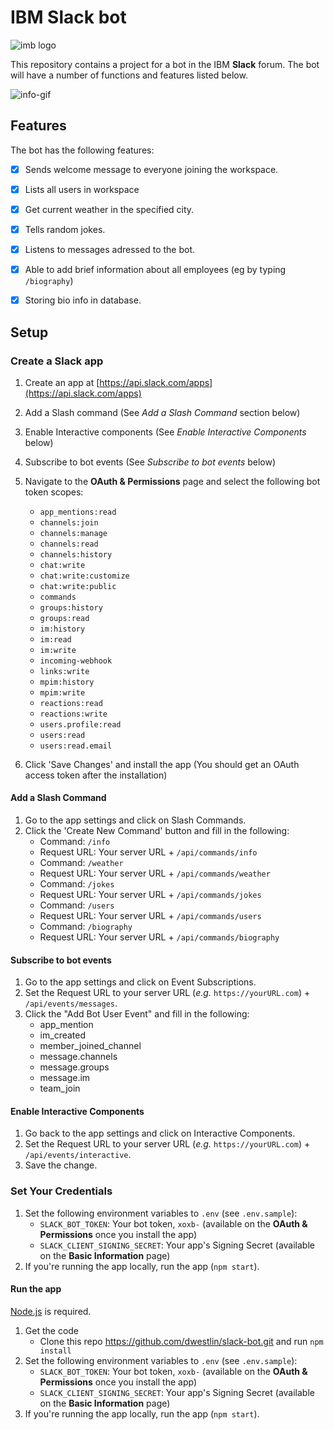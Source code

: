 # IBM Slack bot

![imb logo](https://i.ya-webdesign.com/images/ibm-logo-white-png-18.png)

This repository contains a project for a bot in the IBM **Slack** forum. The bot will have a number of functions and features listed below.

![info-gif](https://media.giphy.com/media/VJkvx9oeiYnpB0p50L/giphy.gif)

## Features

The bot has the following features:

- [x] Sends welcome message to everyone joining the workspace.
- [x] Lists all users in workspace
- [x] Get current weather in the specified city.
- [x] Tells random jokes.
- [x] Listens to messages adressed to the bot.
- [x] Able to add brief information about all employees (eg by typing `/biography`)
- [x] Storing bio info in database.


## Setup

### Create a Slack app

1. Create an app at [https://api.slack.com/apps](https://api.slack.com/apps)
2. Add a Slash command (See *Add a Slash Command* section below)
3. Enable Interactive components (See *Enable Interactive Components* below)
3. Subscribe to bot events (See *Subscribe to bot events* below)
4. Navigate to the **OAuth & Permissions** page and select the following bot token scopes:
    * `app_mentions:read`
    * `channels:join`
    * `channels:manage`
    * `channels:read`
    * `channels:history`
    * `chat:write`
    * `chat:write:customize`
    * `chat:write:public`
    * `commands`
    * `groups:history`
    * `groups:read`
    * `im:history`
    * `im:read`
    * `im:write`
    * `incoming-webhook`
    * `links:write`
    * `mpim:history`
    * `mpim:write`
    * `reactions:read`
    * `reactions:write`
    * `users.profile:read`
    * `users:read`
    * `users:read.email`
    
5. Click 'Save Changes' and install the app (You should get an OAuth access token after the installation)

#### Add a Slash Command
1. Go to the app settings and click on Slash Commands.
1. Click the 'Create New Command' button and fill in the following:
    * Command: `/info`
    * Request URL: Your server URL + `/api/commands/info`
    * Command: `/weather`
    * Request URL: Your server URL + `/api/commands/weather`
    * Command: `/jokes`
    * Request URL: Your server URL + `/api/commands/jokes`
    * Command: `/users`
    * Request URL: Your server URL + `/api/commands/users`
    * Command: `/biography`
    * Request URL: Your server URL + `/api/commands/biography`

#### Subscribe to bot events
1. Go to the app settings and click on Event Subscriptions.
1. Set the Request URL to your server URL (*e.g.* `https://yourURL.com`) + `/api/events/messages`. 
3. Click the "Add Bot User Event" and fill in the following:
    * app_mention
    * im_created
    * member_joined_channel
    * message.channels
    * message.groups
    * message.im
    * team_join


#### Enable Interactive Components
1. Go back to the app settings and click on Interactive Components.
1. Set the Request URL to your server URL (*e.g.* `https://yourURL.com`) + `/api/events/interactive`.
1. Save the change.


### Set Your Credentials

1. Set the following environment variables to `.env` (see `.env.sample`):
    * `SLACK_BOT_TOKEN`: Your bot token, `xoxb-` (available on the **OAuth & Permissions** once you install the app)
    * `SLACK_CLIENT_SIGNING_SECRET`: Your app's Signing Secret (available on the **Basic Information** page)
2. If you're running the app locally, run the app (`npm start`).


#### Run the app 

[Node.js](http://nodejs.org/) is required.

1. Get the code
    * Clone this repo https://github.com/dwestlin/slack-bot.git and run `npm install`
2. Set the following environment variables to `.env` (see `.env.sample`):
    * `SLACK_BOT_TOKEN`: Your bot token, `xoxb-` (available on the **OAuth & Permissions** once you install the app)
    * `SLACK_CLIENT_SIGNING_SECRET`: Your app's Signing Secret (available on the **Basic Information** page)
3. If you're running the app locally, run the app (`npm start`).

